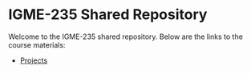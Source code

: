 # IGME-235 Shared Repository

Welcome to the IGME-235 shared repository. Below are the links to the course materials:

- [Projects](exercises/projects.md)
